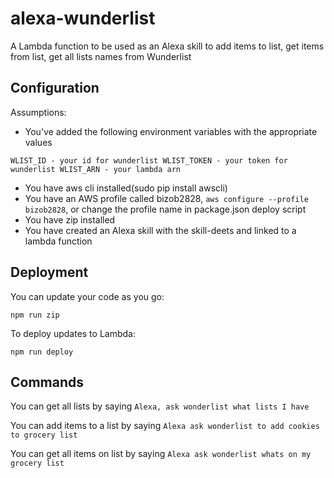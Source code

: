 # alexa-wunderlist

A Lambda function to be used as an Alexa skill to add items to list, get items from list, get all lists names from Wunderlist

## Configuration

Assumptions:
 * You've added the following environment variables with the appropriate values

`
WLIST_ID - your id for wunderlist
WLIST_TOKEN - your token for wunderlist
WLIST_ARN - your lambda arn
`

 * You have aws cli installed(sudo pip install awscli)
 * You have an AWS profile called bizob2828, `aws configure --profile bizob2828`, or change the profile name in package.json deploy script
 * You have zip installed
 * You have created an Alexa skill with the skill-deets and linked to a lambda function

## Deployment
You can update your code as you go:

`npm run zip`

To deploy updates to Lambda:

`npm run deploy`

## Commands
You can get all lists by saying
`Alexa, ask wonderlist what lists I have`

You can add items to a list by saying
`Alexa ask wonderlist to add cookies to grocery list`

You can get all items on list by saying
`Alexa ask wonderlist whats on my grocery list`

